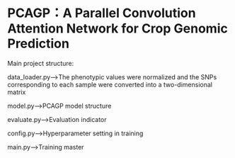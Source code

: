 # PCAGP：A Parallel Convolution Attention Network for Crop Genomic Prediction

Main project structure:

data_loader.py-->The phenotypic values were normalized and the SNPs corresponding to each sample were converted into a two-dimensional matrix

model.py-->PCAGP model structure

evaluate.py-->Evaluation indicator

config.py-->Hyperparameter setting in training

main.py-->Training master
